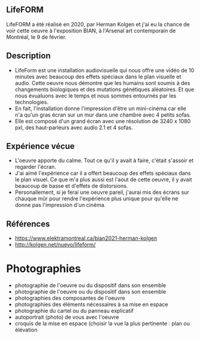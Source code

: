 ## LifeFORM

LifeFORM a été réalisé en 2020, par Herman Kolgen et j'ai eu la chance de voir cette oeuvre à l'exposition BIAN, à l'Arsenal art contemporain de Montréal, le 9 de février.


## Description
- LifeForm est une installation audiovisuelle qui nous offre une vidéo de 10 minutes avec beaucoup des effets spéciaux dans le plan visuelle et audio. Cette oeuvre nous démontre que les humains sont soumis à des changements biologiques et des mutations génétiques aléatoires. Et que nous évualuons avec le temps et nous sommes entournés par les technologies.  
- En fait, l'installation donne l'impression d'être un mini-cinéma car elle n'a qu'un gras écran sur un mur dans une chambre avec 4 petits sofas.
- Elle est composé d'un grand écran avec une résolution de 3240 x 1080 pxl, des haut-parleurs avec audio 2.1 et 4 sofas.

## Expérience vécue
 - L'oeuvre apporte du calme. Tout ce qu'il y avait à faire, c'était s'assoir et regarder l'écran.
-  J'ai aimé l'expérience car il a offert beaucoup des effets spéciaux dans le plan visuel. Ce que m'a plus aussi est l'aout de cette oeuvre, il y avait beaucoup de basse et d'effets de distorsions.
-  Personallement, si je ferai une oeuvre pareil, j'aurai mis des écrans sur chauque mûr pour rendre l'expérience plus unique pour qu'elle ne donne pas l'impression d'un cinéma. 

## Références

- https://www.elektramontreal.ca/bian2021-herman-kolgen
- http://kolgen.net/nuevo/lifeform/

# Photographies
- photographie de l'oeuvre ou du dispositif dans son ensemble
- photographie de l'oeuvre ou du dispositif dans son ensemble
- photographies des composantes de l'oeuvre
- photographies des éléments nécessaires à sa mise en espace
- photographie du cartel ou du panneau explicatif
- autoportrait (photo) de vous avec l'oeuvre
- croquis de la mise en espace (choisir la vue la plus pertinente : plan ou élévation

